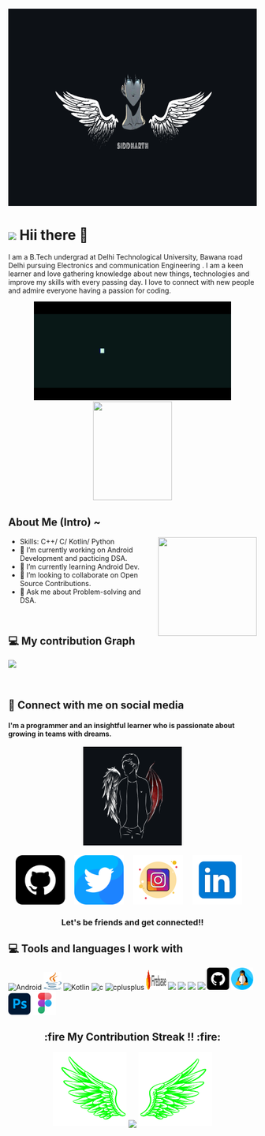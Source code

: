 <!-- ------------------------------------------------------------------------------------------------------------------------------- -->

<p align="center">
   <a>
   <img height="400" width="800" src="https://github.com/siddharthsingh025/JAVA--Basics--Concepts/blob/master/src/TIme_Space_complexity/ISDDBG.png">
   </a>
</p> 
<h1>  <img src="https://emojis.slackmojis.com/emojis/images/1588315024/8823/hyperkitty.gif?1588315024" width="20" /> Hii there 👋</h1>
 
   I am a B.Tech undergrad at Delhi Technological  University, Bawana road Delhi  pursuing Electronics and communication Engineering .  I am a keen learner and love gathering knowledge about new things, technologies and improve my skills with every passing day. I love to connect with new people and admire everyone having a passion for coding.
   
   <p align="center">
   <a>
   <img height="200" width="400" src="https://github.com/siddharthsingh025/JAVA--Basics--Concepts/blob/master/src/AnyPatternsQns/4yN9.gif">
   <img height="200" width="160" src="https://media.giphy.com/media/KEYMsj2LcXzfcTP5ii/giphy.gif">
   </a>
</p> 
 
   ## About Me (Intro) ~
   <p align="center">
  <p align="left">
   <a>
 <img align='right' src='https://github.com/siddharthsingh025/JAVA--Basics--Concepts/blob/master/src/AnyPatternsQns/22365f9afcee9c9679584a624093aa75.gif'  width="200" height="200" >


   -  Skills: C++/ C/ Kotlin/ Python
   - 🔭 I’m currently working on Android Development and pacticing DSA. 
   - 🌱 I’m currently learning Android Dev.
   - 👯 I’m looking to collaborate on Open Source Contributions. 
   - 💬 Ask me about Problem-solving and DSA. 
 
   </a>
 <p align="center">
   <a>
<!-- <img align="center" height="150" width="150" src="https://media.tenor.com/images/7db4eaa3e47272c8e58ee018fc390b7d/tenor.gif" width="230"/> -->
<!-- <img align="center" height="150" width="150" align='right' src="https://media.giphy.com/media/UHcOaIi6nuCwhoGRPz/giphy.gif" width="230"> -->
 </a>
 </p>
 </p>
  
   <br/>
  
  ## 💻 My contribution Graph
  
   ![](https://activity-graph.herokuapp.com/graph?username=Mugdha-Hazra&theme=dracula&hide_border=true&area=true)
 
   <br/>
 
   ## 📲 Connect with me on social media 
 #### I'm a programmer and an insightful learner who is passionate about growing in teams with dreams.
 
 <p align = "center">
   <a>
   <img height="200" width="200" src="https://github.com/siddharthsingh025/JAVA--Basics--Concepts/blob/master/src/TIme_Space_complexity/cen.png">
   </a>
   <br/>
   <br/>
   <a target="_blank"href="https://github.com/siddharthsingh025"><img src="https://github.com/siddharthsingh025/JAVA--Basics--Concepts/blob/master/src/TIme_Space_complexity/github-2.png"  width = "100" height = " 100" /></a>&nbsp;&nbsp;&nbsp;&nbsp; <a href="https://twitter.com/SIDDHARTH1709D"><img src="https://github.com/siddharthsingh025/JAVA--Basics--Concepts/blob/master/src/TIme_Space_complexity/twitter.png" width = "100" height = " 100" /></a>&nbsp;&nbsp;&nbsp;&nbsp; <a href="https://www.instagram.com/siddharth_singh025/"><img src ="https://github.com/siddharthsingh025/JAVA--Basics--Concepts/blob/master/src/TIme_Space_complexity/icons8-instagram-200.png" width="100" height ="100" /></a>&nbsp;&nbsp;&nbsp;&nbsp; <a href="https://www.linkedin.com/in/siddharth-singh-71210021b/"><img src ="https://github.com/siddharthsingh025/JAVA--Basics--Concepts/blob/master/src/TIme_Space_complexity/icons8-linkedin-144.png" width="100" height ="100" /></a>&nbsp;&nbsp;&nbsp;&nbsp;
   </p>
 
<h3 align="center">Let's be friends and get connected!!  </h3>


## 💻 Tools and languages I work with

<div align items="left">
  <img src="https://raw.githubusercontent.com/gilbarbara/logos/master/logos/android-icon.svg" alt="Android" width="40" height="40"/> <img 
src="https://raw.githubusercontent.com/gilbarbara/logos/master/logos/java.svg" alt="Java" width="36" height="36"/>  <img 
  src="https://raw.githubusercontent.com/gilbarbara/logos/master/logos/kotlin.svg" alt="Kotlin" width="50" height="50"/>  <img                                                     src="https://cdn.iconscout.com/icon/free/png-512/c-programming-569564.png" alt="c" width="40" height="40"/> <img src="https://upload.wikimedia.org/wikipedia/commons/1/18/ISO_C%2B%2B_Logo.svg" alt="cplusplus" width="40" height="40"/> <img 
  src="https://raw.githubusercontent.com/gilbarbara/logos/master/logos/firebase.svg" alt="Firebase" width="40" height="40"/> 
   <img src="https://img.icons8.com/color/48/000000/html-5.png"/>
   <img src="https://img.icons8.com/color/48/000000/json--v1.png"/>
   <img src="https://img.icons8.com/color/48/000000/visual-studio-code-2019.png"/>
   <img src="https://img.icons8.com/color/48/000000/git.png"/>
   <img src="https://github.com/siddharthsingh025/JAVA--Basics--Concepts/blob/master/src/TIme_Space_complexity/github-2.png" height ="45" width="45"/>
   <img src="https://github.com/siddharthsingh025/JAVA--Basics--Concepts/blob/master/src/TIme_Space_complexity/518713.png" height ="45" width="45"/>
      <img src="https://github.com/siddharthsingh025/JAVA--Basics--Concepts/blob/master/src/TIme_Space_complexity/5968520.png" height ="45" width="45"/>
   <img src="https://github.com/siddharthsingh025/JAVA--Basics--Concepts/blob/master/src/TIme_Space_complexity/icons8-figma-48.png"/>
</div>

<h2 align="center"> :fire My Contribution Streak !! :fire:</h2>

<p align="center">
   <a>
   <img height="150" width="150" src="https://github.com/siddharthsingh025/JAVA--Basics--Concepts/blob/master/src/TIme_Space_complexity/L_wing.png">
   <img align="center" src="https://streak-stats.demolab.com?user=siddharthsingh025&theme=github-dark"/>
   <img height="150" width="150" src="https://github.com/siddharthsingh025/JAVA--Basics--Concepts/blob/master/src/TIme_Space_complexity/R_wingh.png">
   </a>
</p>


